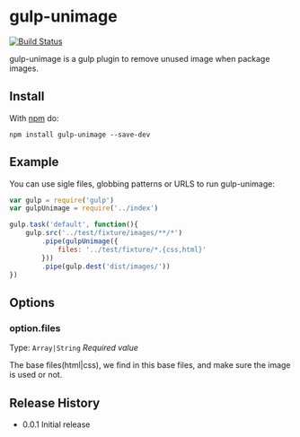 # gulp-unimage

[![Build Status](https://travis-ci.org/dctrue/gulp-unimage.svg?branch=master)](https://travis-ci.org/dctrue/gulp-unimage)

gulp-unimage is a gulp plugin to remove unused image when package images.

## Install

With [npm](https://www.npmjs.com/package/gulp-unimage) do:

```
npm install gulp-unimage --save-dev
```
## Example

You can use sigle files, globbing patterns or URLS to run gulp-unimage:

```js
var gulp = require('gulp')
var gulpUnimage = require('../index')

gulp.task('default', function(){
	gulp.src('../test/fixture/images/**/*')
		.pipe(gulpUnimage({
			files: '../test/fixture/*.{css,html}'
		}))
		.pipe(gulp.dest('dist/images/'))
})
```
## Options

### option.files

Type: `Array|String`
*Required value*

The base files(html|css), we find in this base files, and make sure the image is used or not.

## Release History

* 0.0.1 Initial release